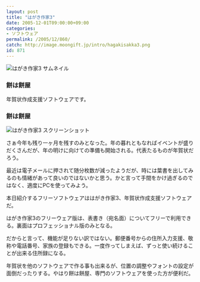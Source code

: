 ```yaml
---
layout: post
title: "はがき作家3"
date: 2005-12-01T09:00:00+09:00
categories:
- ソフトウェア
permalink: /2005/12/860/
catch: http://image.moongift.jp/intro/hagakisakka3.png
id: 871
---
```

 ![はがき作家3 サムネイル](http://image.moongift.jp/intro/hagakisakka3.s.png "はがき作家3 サムネイル")
  

### 餅は餅屋
  
年賀状作成支援ソフトウェアです。  
<!--more-->  

### 餅は餅屋
  

![はがき作家3 スクリーンショット](http://image.moongift.jp/intro/hagakisakka3.png "はがき作家3 スクリーンショット")

  

さぁ今年も残り一ヶ月を残すのみとなった。年の暮れともなればイベントが盛りだくさんだが、年の明けに向けての準備も開始される。代表たるものが年賀状だろう。

  

最近は電子メールに押されて随分枚数が減ったようだが、時には葉書を出してみるのも情緒があって良いのではないかと思う。かと言って手間をかけ過ぎるのではなく、適度にPCを使ってみよう。

  

本日紹介するフリーソフトウェアははがき作家3、年賀状作成支援ソフトウェアだ。

  

はがき作家3のフリーウェア版は、表書き（宛名面）についてフリーで利用できる。裏面はプロフェッショナル版のみとなる。

  

だからと言って、機能が足りない訳ではない。郵便番号からの住所入力支援、敬称や電話番号、家族の登録もできる。一度作ってしまえば、ずっと使い続けることが出来る住所録になる。

  

年賀状を他のソフトウェアで作る事も出来るが、位置の調整やフォントの設定が面倒だったりする。やはり餅は餅屋、専門のソフトウェアを使った方が便利だ。

